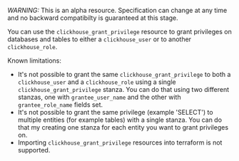 *WARNING:* This is an alpha resource. Specification can change at any time and no backward compatibilty is guaranteed at this stage.

You can use the `clickhouse_grant_privilege` resource to grant privileges on databases and tables to either a `clickhouse_user` or to another `clickhouse_role`.

Known limitations:

- It's not possible to grant the same `clickhouse_grant_privilege` to both a `clickhouse_user` and a `clickhouse_role` using a single `clickhouse_grant_privilege` stanza. You can do that using two different stanzas, one with `grantee_user_name` and the other with `grantee_role_name` fields set.
- It's not possible to grant the same privilege (example 'SELECT') to multiple entities (for example tables) with a single stanza. You can do that my creating one stanza for each entity you want to grant privileges on.
- Importing `clickhouse_grant_privilege` resources into terraform is not supported.
